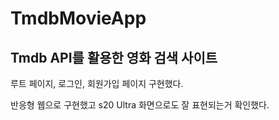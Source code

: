 # TmdbMovieApp
## Tmdb API를 활용한 영화 검색 사이트
루트 페이지, 로그인, 회원가입 페이지 구현했다.

반응형 웹으로 구현했고 s20 Ultra 화면으로도 잘 표현되는거 확인했다.
